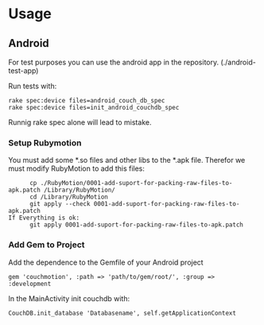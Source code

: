 
# Usage
## Android

For test purposes you can use the android app in the repository. (./android-test-app)

Run tests with:

```
rake spec:device files=android_couch_db_spec
rake spec:device files=init_android_couchdb_spec
```

Runnig rake spec alone will lead to mistake.


### Setup Rubymotion

You must add some *.so files and other libs to the *.apk file. Therefor we must modify RubyMotion to add this files:

```
      cp ./RubyMotion/0001-add-suport-for-packing-raw-files-to-apk.patch /Library/RubyMotion/
      cd /Library/RubyMotion
      git apply --check 0001-add-suport-for-packing-raw-files-to-apk.patch
If Everything is ok:
      git apply 0001-add-suport-for-packing-raw-files-to-apk.patch
```

### Add Gem to Project

Add the dependence to the Gemfile of your Android project

```
gem 'couchmotion', :path => 'path/to/gem/root/', :group => :development
```

In the MainActivity init couchdb with:

```
CouchDB.init_database 'Databasename', self.getApplicationContext
```

